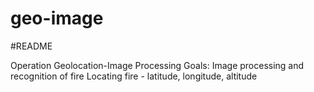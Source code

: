 # geo-image

#README

Operation Geolocation-Image Processing
Goals: Image processing and recognition of fire
       Locating fire - latitude, longitude, altitude

